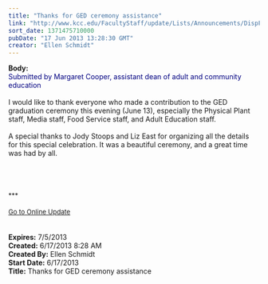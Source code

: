 ```yaml
---
title: "Thanks for GED ceremony assistance"
link: "http://www.kcc.edu/FacultyStaff/update/Lists/Announcements/DispForm.aspx?ID=1143"
sort_date: 1371475710000
pubDate: "17 Jun 2013 13:28:30 GMT"
creator: "Ellen Schmidt"
---
```


<div><b>Body:</b> <div class="ExternalClassEA0C25CE72AA4371BD8A12E78E8D1F14"><div><font color="#000080">Submitted by Margaret Cooper, assistant dean of adult and community education</font></div>
<div><br />I would like to thank everyone who made a contribution to the GED graduation ceremony this evening (June 13), especially the Physical Plant staff, Media staff, Food Service staff, and Adult Education staff.  </div>
<div> </div>
<div>A special thanks to Jody Stoops and Liz East for organizing all the details for this special celebration. It was a beautiful ceremony, and a great time was had by all.</div>
<div> </div>
<div> </div>
<div> </div>
<div> </div>
<div>
<div></div>
<div></div>
<div>
<div></div>
<div>
<div><font size="2"></font></div>
<div>
<div>
<div>
<div>
<div>
<div>
<div>
<div><font size="2">***</font></div>
<div><font size="2"></font> </div>
<div><font size="2"></font></div>
<div><font size="2"></font></div>
<div></div>
<div><a href="/FacultyStaff/update/Pages/dailyupdate.aspx"><font size="2">Go to Online Update</font></a></div>
<div> </div>
<div> </div>
<div></div>
<div><font size="2"></font></div></div></div></div></div></div></div></div></div></div>
<div></div></div></div></div>
<div><b>Expires:</b> 7/5/2013</div>
<div><b>Created:</b> 6/17/2013 8:28 AM</div>
<div><b>Created By:</b> Ellen Schmidt</div>
<div><b>Start Date:</b> 6/17/2013</div>
<div><b>Title:</b> Thanks for GED ceremony assistance</div>
